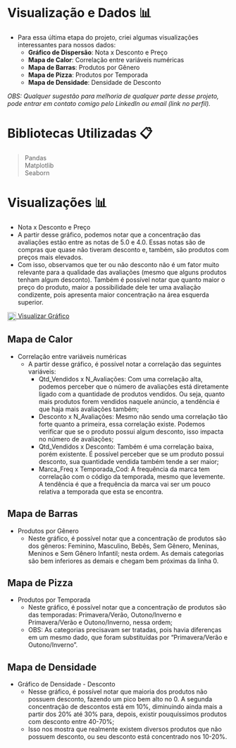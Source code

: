 # Visualização e Dados 📊
- Para essa última etapa do projeto, criei algumas visualizações interessantes para nossos dados: 
  - **Gráfico de Dispersão**: Nota x Desconto e Preço
  - **Mapa de Calor**: Correlação entre variáveis numéricas
  - **Mapa de Barras**: Produtos por Gênero 
  - **Mapa de Pizza**: Produtos por Temporada
  - **Mapa de Densidade**: Densidade de Desconto

_OBS: Qualquer sugestão para melhoria de qualquer parte desse projeto, pode entrar em contato comigo pelo LinkedIn ou email (link no perfil)._

# Bibliotecas Utilizadas 📋
> Pandas <br>
> Matplotlib <br>
> Seaborn <br>

# Visualizações 📊
- Nota x Desconto e Preço
- A partir desse gráfico, podemos notar que a concentração das avaliações estão entre as notas de 5.0 e 4.0. Essas notas são de compras que quase não tiveram desconto e, também, são produtos com preços mais elevados.
- Com isso, observamos que ter ou não desconto não é um fator muito relevante para a qualidade das avaliações (mesmo que alguns produtos tenham algum desconto). Também é possível notar que quanto maior o preço do produto, maior a possibilidade dele ter uma avaliação condizente, pois apresenta maior concentração na área esquerda superior. <br>

<a href="https://github.com/usuario/repositorio/blob/main/visualização/Nota x Desconto e Preço.png" target="_blank">
  <img src="https://cdn-icons-png.flaticon.com/512/2920/2920256.png" alt="Gráfico" width="20" style="vertical-align:middle;">
  Visualizar Gráfico
</a>


## Mapa de Calor

- Correlação entre variáveis numéricas
  - A partir desse gráfico, é possível notar a correlação das seguintes variáveis:
    - Qtd_Vendidos x N_Avaliações: Com uma correlação alta, podemos perceber que o número de avaliações está diretamente ligado com a quantidade de produtos vendidos. Ou seja, quanto mais produtos forem vendidos naquele anúncio, a tendência é que haja mais avaliações também;
    - Desconto x N_Avaliações: Mesmo não sendo uma correlação tão forte quanto a primeira, essa correlação existe. Podemos verificar que se o produto possui algum desconto, isso impacta no número de avaliações;
    - Qtd_Vendidos x Desconto: Também é uma correlação baixa, porém existente. É possível perceber que se um produto possui desconto, sua quantidade vendida também tende a ser maior;
    - Marca_Freq x Temporada_Cod: A frequência da marca tem correlação com o código da temporada, mesmo que levemente. A tendência é que a frequência da marca vai ser um pouco relativa a temporada que esta se encontra.

## Mapa de Barras

- Produtos por Gênero
    - Neste gráfico, é possível notar que a concentração de produtos são dos gêneros: Feminino, Masculino, Bebês, Sem Gênero, Meninas, Meninos e Sem Gênero Infantil; nesta ordem. As demais categorias são bem inferiores as demais e chegam bem próximas da linha 0.

## Mapa de Pizza

- Produtos por Temporada
    - Neste gráfico, é possível notar que a concentração de produtos são das temporadas: Primavera/Verão, Outono/Inverno e Primavera/Verão e Outono/Inverno, nessa ordem;
    - OBS: As categorias precisavam ser tratadas, pois havia diferenças em um mesmo dado, que foram substituídas por “Primavera/Verão e Outono/Inverno”.

## Mapa de Densidade

- Gráfico de Densidade - Desconto
    - Nesse gráfico, é possível notar que maioria dos produtos não possuem desconto, fazendo um pico bem alto no 0. A segunda concentração de descontos está em 10%, diminuindo ainda mais a partir dos 20% até 30% para, depois, existir pouquíssimos produtos com desconto entre 40-70%;
    - Isso nos mostra que realmente existem diversos produtos que não possuem desconto, ou seu desconto está concentrado nos 10-20%.
